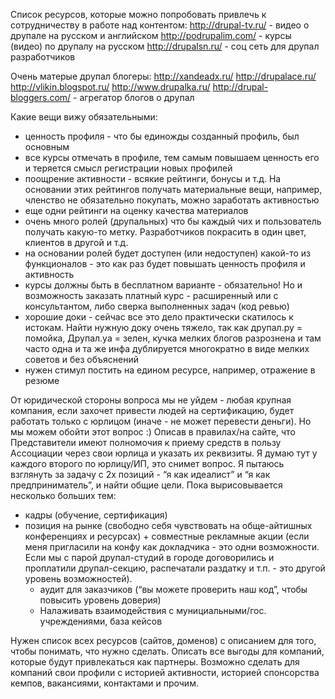 Список ресурсов, которые можно попробовать привлечь к сотрудничеству в работе над контентом:
http://drupal-tv.ru/ - видео о друпале на русском и английском
http://podrupalim.com/ - курсы (видео) по друпалу на русском
http://drupalsn.ru/ - соц сеть для друпал разработчиков

Очень матерые друпал блогеры:
http://xandeadx.ru/
http://drupalace.ru/
http://vlikin.blogspot.ru/
http://www.drupalka.ru/
http://drupal-bloggers.com/ - агрегатор блогов о друпал


Какие вещи вижу обязательными:
- ценность профиля - что бы единожды созданный профиль, был основным
- все курсы отмечать в профиле, тем самым повышаем ценность его и теряется смысл регистрации новых профилей
- поощрение активности - всякие рейтинги, бонусы и т.д. На основании этих рейтингов получать материальные вещи, например, членство не обязательно покупать, можно заработать активностью
- еще одни рейтинги на оценку качества материалов
- очень много ролей (друпальных) что бы каждый чих и пользователь получать какую-то метку. Разработчиков покрасить в один цвет, клиентов в другой и т.д.
- на основании ролей будет доступен (или недоступен) какой-то из функционалов - это как раз будет повышать ценность профиля и активность
- курсы должны быть в бесплатном варианте - обязательно! Но и возможность заказать платный курс - расширенный или с консультантом, либо сверка выполненных задач (код ревью)
- хорошие доки - сейчас все это дело практически скатилось к истокам. Найти нужную доку очень тяжело, так как друпал.ру = помойка, Друпал.уа = зелен, кучка мелких блогов разрознена и там часто одна и та же инфа дублируется многократно в виде мелких советов и без объяснений
- нужен стимул постить на едином ресурсе, например, отражение в резюме

От юридической стороны вопроса мы не уйдем - любая крупная компания, если захочет привести людей на сертификацию, будет работать только с юрлицом (иначе - не может перевести деньги). Но мы можем обойти этот вопрос :) Описав в правилах/на сайте, что Представители имеют полномочия к приему средств в пользу Ассоциации через свои юрлица и указать их реквизиты. Я думаю тут у каждого второго по юрлицу/ИП, это снимет вопрос.
Я пытаюсь взглянуть за задачу с 2х позиций - “я как идеалист” и “я как предприниматель”, и найти общие цели. Пока вырисовывается несколько больших тем: 
- кадры (обучение, сертификация)
- позиция на рынке (свободно себя чувствовать на обще-айтишных конференциях и ресурсах) + совместные рекламные акции (если меня пригласили на конфу как докладчика - это одни возможности. Если мы с парой друпал-студий в городе договорились и проплатили друпал-секцию, распечатали раздатку и т.п. - это другой уровень возможностей).
  - аудит для заказчиков (“вы можете проверить наш код”, чтобы повысить уровень доверия)
  - Налаживать взаимодействия с мунициальными/гос. учреждениями, база кейсов

Нужен список всех ресурсов (сайтов, доменов) с описанием для того, чтобы понимать, что нужно сделать.
Описать все выгоды для компаний, которые будут привлекаться как партнеры. Возможно сделать для компаний свои профили с историей активности, историей спонсорства кемпов, вакансиями, контактами и прочим.
